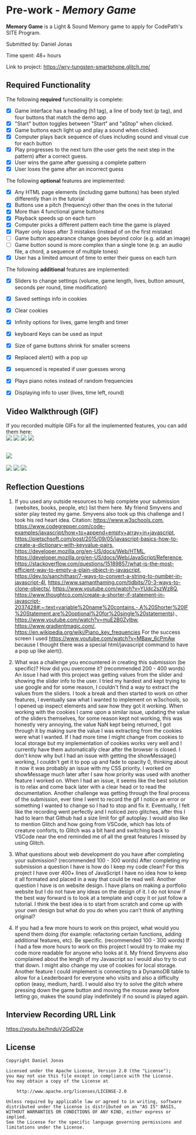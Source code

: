 # Pre-work - *Memory Game*

**Memory Game** is a Light & Sound Memory game to apply for CodePath's SITE Program. 

Submitted by: Daniel Jonas

Time spent: 48+ hours

Link to project: https://wry-tungsten-smartphone.glitch.me/

## Required Functionality

The following **required** functionality is complete:

* [X] Game interface has a heading (h1 tag), a line of body text (p tag), and four buttons that match the demo app
* [X] "Start" button toggles between "Start" and "aStop" when clicked. 
* [X] Game buttons each light up and play a sound when clicked. 
* [X] Computer plays back sequence of clues including sound and visual cue for each button
* [X] Play progresses to the next turn (the user gets the next step in the pattern) after a correct guess. 
* [X] User wins the game after guessing a complete pattern
* [X] User loses the game after an incorrect guess

The following **optional** features are implemented:

* [X] Any HTML page elements (including game buttons) has been styled differently than in the tutorial
* [X] Buttons use a pitch (frequency) other than the ones in the tutorial
* [X] More than 4 functional game buttons
* [X] Playback speeds up on each turn
* [X] Computer picks a different pattern each time the game is played
* [X] Player only loses after 3 mistakes (instead of on the first mistake)
* [ ] Game button appearance change goes beyond color (e.g. add an image)
* [ ] Game button sound is more complex than a single tone (e.g. an audio file, a chord, a sequence of multiple tones)
* [X] User has a limited amount of time to enter their guess on each turn

The following **additional** features are implemented:

- [X] Sliders to change settings (volume, game length, lives, button amount, seconds per round, time modification)
- [X] Saved settings info in cookies
- [X] Clear cookies
- [X] Infinity options for lives, game length and timer
- [X] keyboard Keys can be used as input
- [X] Size of game buttons shrink for smaller screens
- [X] Replaced alert() with a pop up
- [X] sequenced is repeated if user guesses wrong
- [X] Plays piano notes instead of random frequencies
- [X] Displaying info to user (lives, time left, round)


## Video Walkthrough (GIF)

If you recorded multiple GIFs for all the implemented features, you can add them here:<br>
![](http://g.recordit.co/iCYwM7Mr3J.gif)
![](http://g.recordit.co/ncCaO2cIlI.gif)
![](http://g.recordit.co/rpPHtDe0Bp.gif)
![](http://g.recordit.co/exA5P66KMB.gif)




![](http://g.recordit.co/10v9W0WSG6.gif)
---
![](http://g.recordit.co/ROTzmLYzFO.gif)
![](http://g.recordit.co/NHPdrtxkBf.gif)
![](http://g.recordit.co/ErHsB5xOYT.gif)



## Reflection Questions
1. If you used any outside resources to help complete your submission (websites, books, people, etc) list them here. 
    My friend Smyvens and sister play tested my game. Smyvens also took up this challenge and I took his red heart idea.
   Citation:
    https://www.w3schools.com, https://www.codegrepper.com/code-examples/javascript/how+to+append+empty+array+in+javascript, https://pietschsoft.com/post/2015/09/05/javascript-basics-how-to-create-a-dictionary-with-keyvalue-pairs, https://developer.mozilla.org/en-US/docs/Web/HTML, https://developer.mozilla.org/en-US/docs/Web/JavaScript/Reference, https://stackoverflow.com/questions/15189857/what-is-the-most-efficient-way-to-empty-a-plain-object-in-javascript, https://dev.to/sanchithasr/7-ways-to-convert-a-string-to-number-in-javascript-4l, https://www.samanthaming.com/tidbits/70-3-ways-to-clone-objects/, https://www.youtube.com/watch?v=YUdc2szWz8Q, https://www.thoughtco.com/create-a-shorter-if-statement-in-javascript-2037428#:~:text=variable%20name%20contains.-,A%20Shorter%20IF%20Statement,are%20optional%20for%20single%20statements)., https://www.youtube.com/watch?v=muE2B0Zylbw, https://www.gradientmagic.com/, https://en.wikipedia.org/wiki/Piano_key_frequencies
    For the success screen I used https://www.youtube.com/watch?v=MBaw_6cPmAw because I thought there was a special html/javascript command to have a pop up like alert().

2. What was a challenge you encountered in creating this submission (be specific)? How did you overcome it? (recommended 200 - 400 words)
    An issue I had with this project was getting values from the slider and showing the slider info to the user. I tried my hardest and kept trying to use google and for some reason, I couldn't find a way to extract the values from the sliders. I took a break and then started to work on other features, I eventually saw what I wanted to implement on w3schools, so I opened up inspect elements and saw how they got it working. 
    When working with the cookies I came upon a similar issue, updating the value of the sliders themselves, for some reason kept not working, this was honestly very annoying, the value NaN kept being returned, I got through it by making sure the value I was extracting from the cookies were what I wanted. If I had more time I might change from cookies to local storage but my implementation of cookies works very well and I currently have them automatically clear after the browser is closed.
    I don't know why but I had an issue with getting the showMessage() working, I couldn't get it to pop up and fade to opacity 0, thinking about it now it was probably an issue with my CSS priority. I worked on showMessage much later after I saw how priority was used with another feature I worked on.
    When I had an issue, it seems like the best solution is to relax and come back later with a clear head or to read the documentation.
    Another challenge was getting through the final process of the submission, ever time I went to record the gif I notice an error or something I wanted to change so I had to stop and fix it. Eventually, I felt like the recording went perfectly and I noticed zero glitches, after this I had to learn that Github had a size limit for gif autoplay.
    I would also like to mention Glitch and how going from VSCode, which has lots of creature conforts, to Glitch was a bit hard and switching back to VSCode near the end reminded me of all the great features I missed by using Glitch.

3. What questions about web development do you have after completing your submission? (recommended 100 - 300 words) 
    After completing my submission a question I have is how do I keep my code clean? For this project I have over 400+ lines of JavaScript I have no idea how to keep it all formated and placed in a way that could be read well. Another question I have is on website design. I have plans on making a portfolio website but I do not have any ideas on the design of it. I do not know if the best way forward is to look at a template and copy it or just follow a tutorial. I think the best idea is to start from scratch and come up with your own design but what do you do when you can't think of anything original?

4. If you had a few more hours to work on this project, what would you spend them doing (for example: refactoring certain functions, adding additional features, etc). Be specific. (recommended 100 - 300 words) 
    If I had a few more hours to work on this project I would try to make my code more readable for anyone who looks at it. My friend Smyvens also complained about the length of my Javascript so I would also try to cut that down. I might also change my use of cookies for local storage. Another feature I could implement is connecting to a DynamoDB table to allow for a Leaderboard for everyone who visits and also a difficulty option (easy, medium, hard). I would also try to solve the glitch where pressing down the game button and moving the mouse away before letting go, makes the sound play indefinitely if no sound is played again.

## Interview Recording URL Link

https://youtu.be/hnduV2GdD2w


## License

    Copyright Daniel Jonas

    Licensed under the Apache License, Version 2.0 (the "License");
    you may not use this file except in compliance with the License.
    You may obtain a copy of the License at

        http://www.apache.org/licenses/LICENSE-2.0

    Unless required by applicable law or agreed to in writing, software
    distributed under the License is distributed on an "AS IS" BASIS,
    WITHOUT WARRANTIES OR CONDITIONS OF ANY KIND, either express or implied.
    See the License for the specific language governing permissions and
    limitations under the License.
